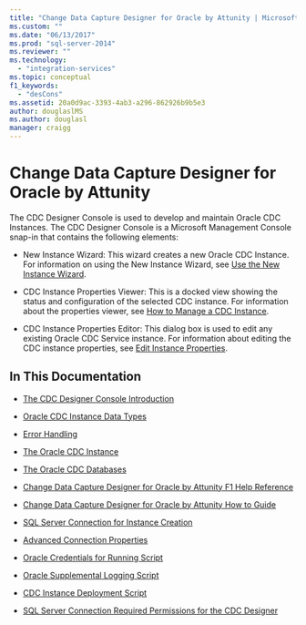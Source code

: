 ```yaml
---
title: "Change Data Capture Designer for Oracle by Attunity | Microsoft Docs"
ms.custom: ""
ms.date: "06/13/2017"
ms.prod: "sql-server-2014"
ms.reviewer: ""
ms.technology: 
  - "integration-services"
ms.topic: conceptual
f1_keywords: 
  - "desCons"
ms.assetid: 20a0d9ac-3393-4ab3-a296-862926b9b5e3
author: douglaslMS
ms.author: douglasl
manager: craigg
---
```

# Change Data Capture Designer for Oracle by Attunity
  The CDC Designer Console is used to develop and maintain Oracle CDC Instances. The CDC Designer Console is a Microsoft Management Console snap-in that contains the following elements:  
  
-   New Instance Wizard: This wizard creates a new Oracle CDC Instance. For information on using the New Instance Wizard, see [Use the New Instance Wizard](use-the-new-instance-wizard.md).  
  
-   CDC Instance Properties Viewer: This is a docked view showing the status and configuration of the selected CDC instance. For information about the properties viewer, see [How to Manage a CDC Instance](manage-a-cdc-instance.md).  
  
-   CDC Instance Properties Editor: This dialog box is used to edit any existing Oracle CDC Service instance. For information about editing the CDC instance properties, see [Edit Instance Properties](edit-instance-properties.md).  
  
## In This Documentation  
  
-   [The CDC Designer Console Introduction](the-cdc-designer-console-introduction.md)  
  
-   [Oracle CDC Instance Data Types](oracle-cdc-instance-data-types.md)  
  
-   [Error Handling](error-handling.md)  
  
-   [The Oracle CDC Instance](the-oracle-cdc-instance.md)  
  
-   [The Oracle CDC Databases](the-oracle-cdc-databases.md)  
  
-   [Change Data Capture Designer for Oracle by Attunity F1 Help Reference](change-data-capture-designer-for-oracle-by-attunity-f1-help-reference.md)  
  
-   [Change Data Capture Designer for Oracle by Attunity How to Guide](change-data-capture-designer-for-oracle-by-attunity-how-to-guide.md)  
  
-   [SQL Server Connection for Instance Creation](sql-server-connection-for-instance-creation.md)  
  
-   [Advanced Connection Properties](advanced-connection-properties.md)  
  
-   [Oracle Credentials for Running Script](oracle-credentials-for-running-script.md)  
  
-   [Oracle Supplemental Logging Script](oracle-supplemental-logging-script.md)  
  
-   [CDC Instance Deployment Script](cdc-instance-deployment-script.md)  
  
-   [SQL Server Connection Required Permissions for the CDC Designer](sql-server-connection-required-permissions-for-the-cdc-designer.md)  
  
  

